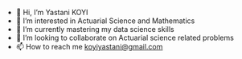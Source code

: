 - 👋 Hi, I’m Yastani KOYI
- 👀 I’m interested in Actuarial Science and Mathematics
- 🌱 I’m currently mastering my data science skills
- 💞️ I’m looking to collaborate on Actuarial science related problems
- 📫 How to reach me koyiyastani@gmail.com

<!---
Stan-is-las/Stan-is-las is a ✨ special ✨ repository because its `README.md` (this file) appears on your GitHub profile.
You can click the Preview link to take a look at your changes.
--->

